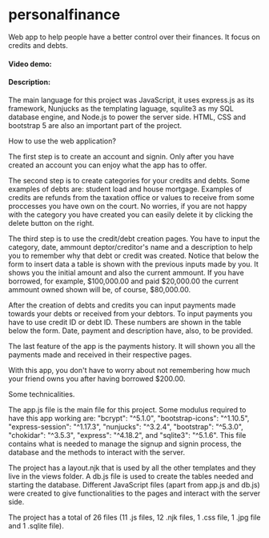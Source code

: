 # personalfinance
Web app to help people have a better control over their finances. It focus on credits and debts.
#### Video demo:
#### Description:
The main language for this project was JavaScript, it uses express.js as its framework, Nunjucks as the templating laguage, squlite3 as my SQL database engine, and Node.js to power the server side. HTML, CSS and bootstrap 5 are also an important part of the project.

How to use the web application?

The first step is to create an account and signin. Only after you have created an account you can enjoy what the app has to offer.

The second step is to create categories for your credits and debts. Some examples of debts are: student load and house mortgage. Examples of credits are refunds from the taxation office or values to receive from some proccesses you have own on the court. No worries, if you are not happy with the category you have created you can easily delete it by clicking the delete button on the right.

The third step is to use the credit/debt creation pages. You have to input the category, date, ammount deptor/creditor's name and a description to help you to remember why that debt or credit was created. Notice that below the form to insert data a table is shown with the previous inputs made by you. It shows you the initial amount and also the current ammount. If you have borrowed, for example, $100,000.00 and paid $20,000.00 the current ammount owned shown will be, of course, $80,000.00.

After the creation of debts and credits you can input payments made towards your debts or received from your debtors. To input payments you have to use credit ID or debt ID. These numbers are shown in the table below the form. Date, payment and description have, also, to be provided.

The last feature of the app is the payments history. It will shown you all the payments made and received in their respective pages.

With this app, you don't have to worry about not remembering how much your friend owns you after having borrowed $200.00.

Some technicalities.

The app.js file is the main file for this project. Some modulus required to have this app working are: "bcrypt": "^5.1.0", "bootstrap-icons": "^1.10.5", "express-session": "^1.17.3", "nunjucks": "^3.2.4", "bootstrap": "^5.3.0", "chokidar": "^3.5.3", "express": "^4.18.2", and "sqlite3": "^5.1.6". This file contains what is needed to manage the signup and signin process, the database and the methods to interact with the server.

The project has a layout.njk that is used by all the other templates and they live in the views folder. A db.js file is used to create the tables needed and starting the database. Different JavaScript files (apart from app.js and db.js) were created to give functionalities to the pages and interact with the server side.

The project has a total of 26 files (11 .js files, 12 .njk files, 1 .css file, 1 .jpg file and 1 .sqlite file).
